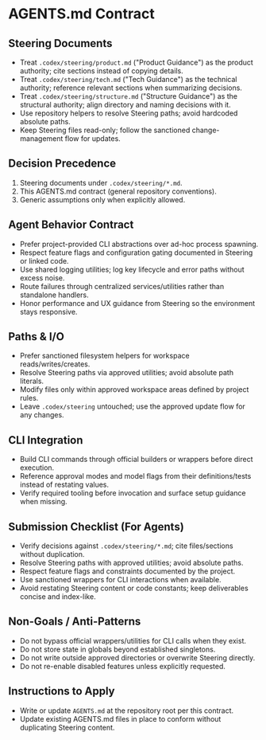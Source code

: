 # AGENTS.md Contract

## Steering Documents
- Treat `.codex/steering/product.md` ("Product Guidance") as the product authority; cite sections instead of copying details.
- Treat `.codex/steering/tech.md` ("Tech Guidance") as the technical authority; reference relevant sections when summarizing decisions.
- Treat `.codex/steering/structure.md` ("Structure Guidance") as the structural authority; align directory and naming decisions with it.
- Use repository helpers to resolve Steering paths; avoid hardcoded absolute paths.
- Keep Steering files read-only; follow the sanctioned change-management flow for updates.

## Decision Precedence
1) Steering documents under `.codex/steering/*.md`.
2) This AGENTS.md contract (general repository conventions).
3) Generic assumptions only when explicitly allowed.

## Agent Behavior Contract
- Prefer project-provided CLI abstractions over ad-hoc process spawning.
- Respect feature flags and configuration gating documented in Steering or linked code.
- Use shared logging utilities; log key lifecycle and error paths without excess noise.
- Route failures through centralized services/utilities rather than standalone handlers.
- Honor performance and UX guidance from Steering so the environment stays responsive.

## Paths & I/O
- Prefer sanctioned filesystem helpers for workspace reads/writes/creates.
- Resolve Steering paths via approved utilities; avoid absolute path literals.
- Modify files only within approved workspace areas defined by project rules.
- Leave `.codex/steering` untouched; use the approved update flow for any changes.

## CLI Integration
- Build CLI commands through official builders or wrappers before direct execution.
- Reference approval modes and model flags from their definitions/tests instead of restating values.
- Verify required tooling before invocation and surface setup guidance when missing.

## Submission Checklist (For Agents)
- Verify decisions against `.codex/steering/*.md`; cite files/sections without duplication.
- Resolve Steering paths with approved utilities; avoid absolute paths.
- Respect feature flags and constraints documented by the project.
- Use sanctioned wrappers for CLI interactions when available.
- Avoid restating Steering content or code constants; keep deliverables concise and index-like.

## Non-Goals / Anti-Patterns
- Do not bypass official wrappers/utilities for CLI calls when they exist.
- Do not store state in globals beyond established singletons.
- Do not write outside approved directories or overwrite Steering directly.
- Do not re-enable disabled features unless explicitly requested.

## Instructions to Apply
- Write or update `AGENTS.md` at the repository root per this contract.
- Update existing AGENTS.md files in place to conform without duplicating Steering content.
